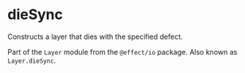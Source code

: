 # dieSync

Constructs a layer that dies with the specified defect.

Part of the `Layer` module from the `@effect/io` package. Also known as `Layer.dieSync`.
